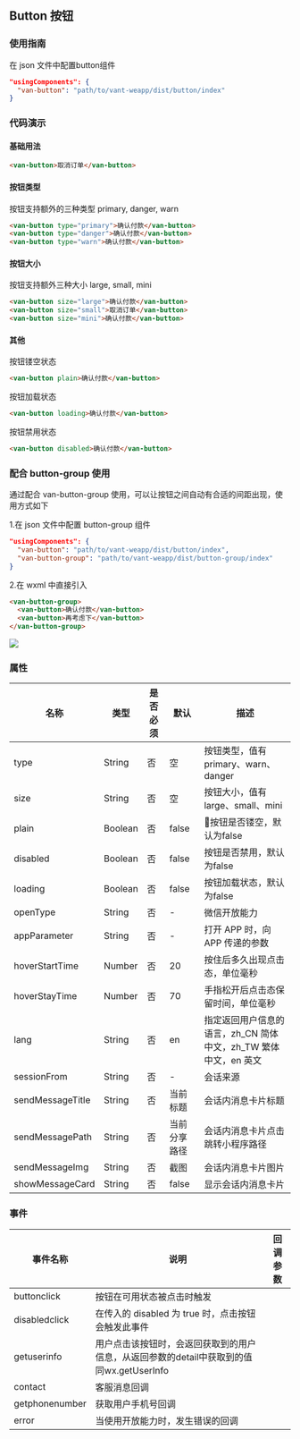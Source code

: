 ## Button 按钮

### 使用指南
在 json 文件中配置button组件
```json
"usingComponents": {
  "van-button": "path/to/vant-weapp/dist/button/index"
}
```

### 代码演示

#### 基础用法
```html
<van-button>取消订单</van-button>
```

#### 按钮类型
按钮支持额外的三种类型 primary, danger, warn
```html
<van-button type="primary">确认付款</van-button>
<van-button type="danger">确认付款</van-button>
<van-button type="warn">确认付款</van-button>
```

#### 按钮大小
按钮支持额外三种大小 large, small, mini
```html
<van-button size="large">确认付款</van-button>
<van-button size="small">取消订单</van-button>
<van-button size="mini">确认付款</van-button>
```

#### 其他
按钮镂空状态
```html
<van-button plain>确认付款</van-button>
```

按钮加载状态
```html
<van-button loading>确认付款</van-button>
```

按钮禁用状态
```html
<van-button disabled>确认付款</van-button>
```

### 配合 button-group 使用
通过配合 van-button-group 使用，可以让按钮之间自动有合适的间距出现，使用方式如下

1.在 json 文件中配置 button-group 组件
```json
"usingComponents": {
  "van-button": "path/to/vant-weapp/dist/button/index",
  "van-button-group": "path/to/vant-weapp/dist/button-group/index"
}
```
2.在 wxml 中直接引入
```html
<van-button-group>
  <van-button>确认付款</van-button>
  <van-button>再考虑下</van-button>
</van-button-group>
```

![](https://img.yzcdn.cn/public_files/2017/02/08/1b1e39ed3dc6b63519a68ba1e2650cfc.png)

### 属性

| 名称     | 类型    | 是否必须  | 默认  | 描述   |
|---------|---------|----------|------|-------|
| type    | String  | 否       | 空 | 按钮类型，值有primary、warn、danger |
| size    | String  | 否       | 空 | 按钮大小，值有large、small、mini |
| plain   | Boolean | 否       | false | 按钮是否镂空，默认为false |
| disabled | Boolean | 否      | false | 按钮是否禁用，默认为false |
| loading | Boolean | 否       | false | 按钮加载状态，默认为false |
| openType | String | 否       | - | 微信开放能力 |
| appParameter | String | 否   | - | 打开 APP 时，向 APP 传递的参数 |
| hoverStartTime | Number | 否   | 20 | 按住后多久出现点击态，单位毫秒	 |
| hoverStayTime | Number | 否   | 70 | 手指松开后点击态保留时间，单位毫秒	 |
| lang | String | 否   | en | 指定返回用户信息的语言，zh_CN 简体中文，zh_TW 繁体中文，en 英文 |
| sessionFrom | String | 否   | - | 会话来源 |
| sendMessageTitle | String | 否   | 当前标题 | 会话内消息卡片标题 |
| sendMessagePath | String | 否   | 当前分享路径 | 会话内消息卡片点击跳转小程序路径	 |
| sendMessageImg | String | 否   | 截图 | 会话内消息卡片图片 |
| showMessageCard | String | 否   | false | 显示会话内消息卡片 |

### 事件
| 事件名称       | 说明      | 回调参数       |
|-----------|-----------|-----------|
|  buttonclick  | 按钮在可用状态被点击时触发 | |
|  disabledclick  | 在传入的 disabled 为 true 时，点击按钮会触发此事件 | |
|  getuserinfo  | 用户点击该按钮时，会返回获取到的用户信息，从返回参数的detail中获取到的值同wx.getUserInfo | |
|  contact  | 客服消息回调 | |
|  getphonenumber  | 获取用户手机号回调 | |
|  error  | 当使用开放能力时，发生错误的回调 | |
